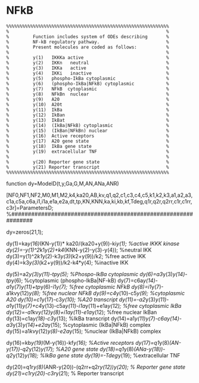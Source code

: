 # NFkB

    %%%%%%%%%%%%%%%%%%%%%%%%%%%%%%%%%%%%%%%%%%%%%%%%%%%%%%%%%%%%%
    %                                                           %
    %         Function includes system of ODEs describing       %
    %         NF-kB regulatory pathway.                         %
    %         Present molecules are coded as follows:           %
    %                                                           %  
    %         y(1)   IKKKa active                               %
    %         y(2)   IKKn   neutral                             %    
    %         y(3)   IKKa   active                              %
    %         y(4)   IKKi   inactive                            %
    %         y(5)   phospho-IkBa cytoplasmic                   %
    %         y(6)   (phospho-IkBa|NFkB) cytoplasmic            %  
    %         y(7)   NFkB  cytoplasmic                          %
    %         y(8)   NFkBn  nuclear                             %
    %         y(9)   A20                                        %
    %         y(10)  A20t                                       %
    %         y(11)  IkBa                                       %
    %         y(12)  IkBan                                      %
    %         y(13)  IkBat                                      %      
    %         y(14)  (IkBa|NFkB) cytoplasmic                    % 
    %         y(15)  (IkBan|NFkBn) nuclear                      %  
    %         y(16)  Active receptors                           %
    %         y(17)  A20 gene state                             %
    %         y(18)  IkBa gene state                            %
    %         y(19)  extracellular TNF                          % 
    %                                                           %
    %         y(20) Reporter gene state                         %
    %         y(21) Reporter transcript                         % 
    %%%%%%%%%%%%%%%%%%%%%%%%%%%%%%%%%%%%%%%%%%%%%%%%%%%%%%%%%%%%%

 function dy=ModelD(t,y,Ga,G,M,AN,ANa,ANR)

 [NF0,NF1,NF2,M0,M1,M2,k4,ka20,AB,kv,q1,q2,c1,c3,c4,c5,k1,k2,k3,a1,a2,a3,c1a,c5a,c6a,i1,i1a,e1a,e2a,dt,tp,KN,KNN,ka,ki,kb,kf,Tdeg,q1r,q2r,q2rr,c1r,c1rr,c3r]=ParametersD;
 %###############################################################
 
 dy=zeros(21,1);
 
 dy(1)=ka*y(16)*(KN-y(1))* ka20/(ka20+y(9))-ki*y(1);                          %active IKKK kinase 
 dy(2)=-y(1)^2*k1*y(2)+k4*(KNN-y(2)-y(3)-y(4));                                 %neutral IKK   
 dy(3)=y(1)^2*k1*y(2)-k3*y(3)*(k2+y(9))/k2;                                     %free active IKK                                                                                      
 dy(4)=k3*y(3)*(k2+y(9))/k2-k4*y(4);                                            %inactive IKK   
 
 dy(5)=a2*y(3)*y(11)-tp*y(5);                                                   %Phospo-IkBa cytoplasmic 
 dy(6)=a3*y(3)*y(14)-tp*y(6);                                                   %cytoplasmic (phospho-IkBa|NF-kB) 
 dy(7)=c6a*y(14)-a1*y(7)*y(11)+tp*y(6)-i1*y(7);                                 %free cytoplasmic NFkB
 dy(8)=i1*y(7)-a1*kv*y(12)*y(8);                                                %free nuclear NFkB
 dy(9)=c4*y(10)-c5*y(9);                                                        %cytoplasmic A20
 dy(10)=c1*y(17)-c3*y(10);                                                          %A20 transcript
 dy(11)=-a2*y(3)*y(11)-a1*y(11)*y(7)+c4*y(13)-c5a*y(11)-i1a*y(11)+e1a*y(12);    %free cytoplasmic IkBa
 dy(12)=-a1*kv*y(12)*y(8)+i1a*y(11)-e1a*y(12);                                  %free nuclear IkBan
 dy(13)=c1a*y(18)-c3*y(13);                                                        %IkBa transcript
 dy(14)=a1*y(11)*y(7)-c6a*y(14)-a3*y(3)*y(14)+e2a*y(15);                        %cytoplasmic (IkBa|NFkB) complex
 dy(15)=a1*kv*y(12)*y(8)-e2a*y(15);                                             %nuclear (IkBa|NFkB) complex
 
 dy(16)=kb*y(19)*(M-y(16))-kf*y(16);                                            %Active receptors
 dy(17)=q1*y(8)*(AN-y(17))-q2*y(12)*y(17);                                      %A20 gene state
 dy(18)=q1*y(8)*(ANa-y(18))-q2*y(12)*y(18);                                     %IkBa gene state
 dy(19)=-Tdeg*y(19);                                                            %extracellular TNF
 
 
 dy(20)=q1r*y(8)*(ANR-y(20))-(q2rr+q2r*y(12))*y(20);                      % Reporter gene state 
 dy(21)=c1r*y(20)-c3r*y(21);                                              % Reporter transcript  
